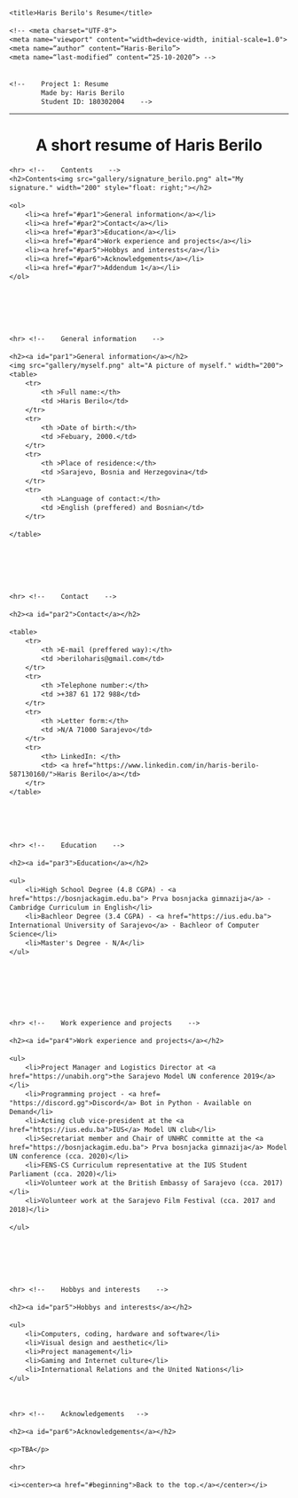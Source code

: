 
<html>

<head>

    <title>Haris Berilo's Resume</title>
    
    <!-- <meta charset="UTF-8">
    <meta name="viewport" content="width=device-width, initial-scale=1.0">
    <meta name=“author” content=“Haris-Berilo”>
    <meta name=“last-modified” content=“25-10-2020”> -->

    
    <!--    Project 1: Resume        
            Made by: Haris Berilo    
            Student ID: 180302004    -->



</head>     
    
    
<body>
    <hr>
    <center><h1 id="beginning">A short resume of Haris Berilo </h1></center>


    <hr> <!--    Contents    -->
    <h2>Contents<img src="gallery/signature_berilo.png" alt="My signature." width="200" style="float: right;"></h2>

    <ol>
        <li><a href="#par1">General information</a></li>
        <li><a href="#par2">Contact</a></li>
        <li><a href="#par3">Education</a></li>
        <li><a href="#par4">Work experience and projects</a></li>
        <li><a href="#par5">Hobbys and interests</a></li>
        <li><a href="#par6">Acknowledgements</a></li>
        <li><a href="#par7">Addendum 1</a></li> 
    </ol>
    
    



    
    <hr> <!--    General information    -->

    <h2><a id="par1">General information</a></h2>
    <img src="gallery/myself.png" alt="A picture of myself." width="200">
    <table>
        <tr>
            <th >Full name:</th>
            <td >Haris Berilo</td>
        </tr>
        <tr>
            <th >Date of birth:</th>
            <td >Febuary, 2000.</td>
        </tr>
        <tr>
            <th >Place of residence:</th>
            <td >Sarajevo, Bosnia and Herzegovina</td>
        </tr>  
        <tr>  
            <th >Language of contact:</th>
            <td >English (preffered) and Bosnian</td>       
        </tr>
        
    </table>






    <hr> <!--    Contact    -->

    <h2><a id="par2">Contact</a></h2>

    <table>
        <tr>
            <th >E-mail (preffered way):</th>
            <td >beriloharis@gmail.com</td>
        </tr>
        <tr>
            <th >Telephone number:</th>
            <td >+387 61 172 988</td>
        </tr>
        <tr>
            <th >Letter form:</th>
            <td >N/A 71000 Sarajevo</td>
        </tr>
        <tr>
            <th> LinkedIn: </th>
            <td> <a href="https://www.linkedin.com/in/haris-berilo-587130160/">Haris Berilo</a></td>
        </tr>  
    </table>

    
    
    
    
    <hr> <!--    Education    -->

    <h2><a id="par3">Education</a></h2>

    <ul>
        <li>High School Degree (4.8 CGPA) - <a href="https://bosnjackagim.edu.ba"> Prva bosnjacka gimnazija</a> - Cambridge Curriculum in English</li>
        <li>Bachleor Degree (3.4 CGPA) - <a href="https://ius.edu.ba"> International University of Sarajevo</a> - Bachleor of Computer Science</li>
        <li>Master's Degree - N/A</li>
    </ul>

    
    
    
    
    
    
    <hr> <!--    Work experience and projects    -->

    <h2><a id="par4">Work experience and projects</a></h2>
    
    <ul>
        <li>Project Manager and Logistics Director at <a href="https://unabih.org">the Sarajevo Model UN conference 2019</a></li>
        <li>Programming project - <a href= "https://discord.gg">Discord</a> Bot in Python - Available on Demand</li>
        <li>Acting club vice-president at the <a href="https://ius.edu.ba">IUS</a> Model UN club</li>
        <li>Secretariat member and Chair of UNHRC committe at the <a href="https://bosnjackagim.edu.ba"> Prva bosnjacka gimnazija</a> Model UN conference (cca. 2020)</li>
        <li>FENS-CS Curriculum representative at the IUS Student Parliament (cca. 2020)</li>
        <li>Volunteer work at the British Embassy of Sarajevo (cca. 2017)</li>
        <li>Volunteer work at the Sarajevo Film Festival (cca. 2017 and 2018)</li>
        
    </ul>

    
    
    
    
    
    <hr> <!--    Hobbys and interests    -->

    <h2><a id="par5">Hobbys and interests</a></h2>

    <ul>
        <li>Computers, coding, hardware and software</li>
        <li>Visual design and aesthetic</li>
        <li>Project management</li>
        <li>Gaming and Internet culture</li>
        <li>International Relations and the United Nations</li>
    </ul>



    <hr> <!--    Acknowledgements   -->

    <h2><a id="par6">Acknowledgements</a></h2>

    <p>TBA</p>

    <hr>
    
    <i><center><a href="#beginning">Back to the top.</a></center></i>


</body>
</html>

